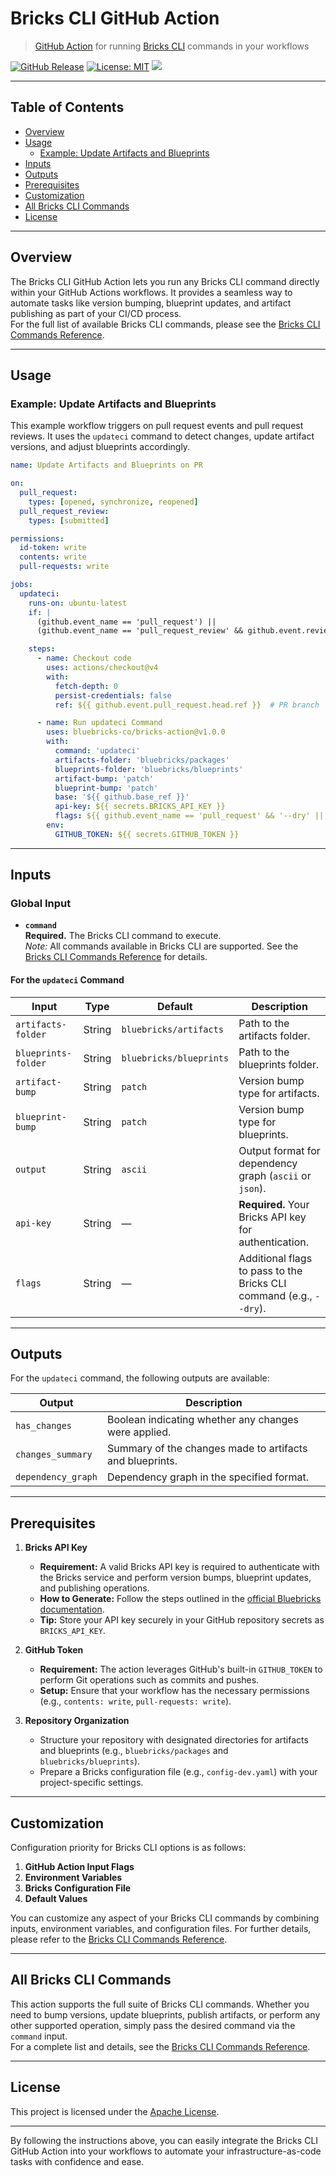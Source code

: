 # Bricks CLI GitHub Action

> [GitHub Action](https://github.com/features/actions) for running [Bricks CLI](https://docs.bluebricks.co/bluebricks-documentation/bricks-cli/commands-reference) commands in your workflows

[![GitHub Release](https://img.shields.io/github/release/bluebricks-co/bricks-action.svg?logo=github)](https://github.com/bluebricks-co/bricks-action/releases/latest)
[![License: MIT](https://img.shields.io/github/license/bluebricks-co/bricks-action.svg)](LICENSE)
![](docs/images/bricks-action.png)

---

## Table of Contents

- [Overview](#overview)
- [Usage](#usage)
  - [Example: Update Artifacts and Blueprints](#example-update-artifacts-and-blueprints)
- [Inputs](#inputs)
- [Outputs](#outputs)
- [Prerequisites](#prerequisites)
- [Customization](#customization)
- [All Bricks CLI Commands](#all-bricks-cli-commands)
- [License](#license)

---

## Overview

The Bricks CLI GitHub Action lets you run any Bricks CLI command directly within your GitHub Actions workflows. It provides a seamless way to automate tasks like version bumping, blueprint updates, and artifact publishing as part of your CI/CD process.  
For the full list of available Bricks CLI commands, please see the [Bricks CLI Commands Reference](https://docs.bluebricks.co/bluebricks-documentation/bricks-cli/commands-reference).

---

## Usage

### Example: Update Artifacts and Blueprints

This example workflow triggers on pull request events and pull request reviews. It uses the `updateci` command to detect changes, update artifact versions, and adjust blueprints accordingly.

```yaml
name: Update Artifacts and Blueprints on PR

on:
  pull_request:
    types: [opened, synchronize, reopened]
  pull_request_review:
    types: [submitted]

permissions:
  id-token: write
  contents: write
  pull-requests: write

jobs:
  updateci:
    runs-on: ubuntu-latest
    if: |
      (github.event_name == 'pull_request') ||
      (github.event_name == 'pull_request_review' && github.event.review.state == 'approved')

    steps:
      - name: Checkout code
        uses: actions/checkout@v4
        with:
          fetch-depth: 0
          persist-credentials: false
          ref: ${{ github.event.pull_request.head.ref }}  # PR branch

      - name: Run updateci Command
        uses: bluebricks-co/bricks-action@v1.0.0
        with:
          command: 'updateci'
          artifacts-folder: 'bluebricks/packages'
          blueprints-folder: 'bluebricks/blueprints'
          artifact-bump: 'patch'
          blueprint-bump: 'patch'
          base: '${{ github.base_ref }}'
          api-key: ${{ secrets.BRICKS_API_KEY }}
          flags: ${{ github.event_name == 'pull_request' && '--dry' || '' }}
        env:
          GITHUB_TOKEN: ${{ secrets.GITHUB_TOKEN }}
```

---

## Inputs

### Global Input

- **`command`**  
  **Required.** The Bricks CLI command to execute.  
  _Note:_ All commands available in Bricks CLI are supported. See the [Bricks CLI Commands Reference](https://docs.bluebricks.co/bluebricks-documentation/bricks-cli/commands-reference) for details.

#### For the `updateci` Command

| Input               | Type    | Default                    | Description                                                   |
|---------------------|---------|----------------------------|---------------------------------------------------------------|
| `artifacts-folder`  | String  | `bluebricks/artifacts`     | Path to the artifacts folder.                                 |
| `blueprints-folder` | String  | `bluebricks/blueprints`    | Path to the blueprints folder.                                |
| `artifact-bump`     | String  | `patch`                    | Version bump type for artifacts.                              |
| `blueprint-bump`    | String  | `patch`                    | Version bump type for blueprints.                             |
| `output`            | String  | `ascii`                    | Output format for dependency graph (`ascii` or `json`).       |
| `api-key`           | String  | —                          | **Required.** Your Bricks API key for authentication.         |
| `flags`             | String  | —                          | Additional flags to pass to the Bricks CLI command (e.g., `--dry`). |

---

## Outputs

For the `updateci` command, the following outputs are available:

| Output              | Description                                                       |
|---------------------|-------------------------------------------------------------------|
| `has_changes`       | Boolean indicating whether any changes were applied.              |
| `changes_summary`   | Summary of the changes made to artifacts and blueprints.          |
| `dependency_graph`  | Dependency graph in the specified format.                         |

---

## Prerequisites

1. **Bricks API Key**  
   - **Requirement:** A valid Bricks API key is required to authenticate with the Bricks service and perform version bumps, blueprint updates, and publishing operations.  
   - **How to Generate:** Follow the steps outlined in the [official Bluebricks documentation](https://docs.bluebricks.co/bluebricks-documentation/api/long-lived-api-tokens).  
   - **Tip:** Store your API key securely in your GitHub repository secrets as `BRICKS_API_KEY`.

2. **GitHub Token**  
   - **Requirement:** The action leverages GitHub's built-in `GITHUB_TOKEN` to perform Git operations such as commits and pushes.  
   - **Setup:** Ensure that your workflow has the necessary permissions (e.g., `contents: write`, `pull-requests: write`).

3. **Repository Organization**  
   - Structure your repository with designated directories for artifacts and blueprints (e.g., `bluebricks/packages` and `bluebricks/blueprints`).  
   - Prepare a Bricks configuration file (e.g., `config-dev.yaml`) with your project-specific settings.

---

## Customization

Configuration priority for Bricks CLI options is as follows:

1. **GitHub Action Input Flags**  
2. **Environment Variables**  
3. **Bricks Configuration File**  
4. **Default Values**

You can customize any aspect of your Bricks CLI commands by combining inputs, environment variables, and configuration files. For further details, please refer to the [Bricks CLI Commands Reference](https://docs.bluebricks.co/bluebricks-documentation/bricks-cli/commands-reference).

---

## All Bricks CLI Commands

This action supports the full suite of Bricks CLI commands. Whether you need to bump versions, update blueprints, publish artifacts, or perform any other supported operation, simply pass the desired command via the `command` input.  
For a complete list and details, see the [Bricks CLI Commands Reference](https://docs.bluebricks.co/bluebricks-documentation/bricks-cli/commands-reference).

---

## License

This project is licensed under the [Apache License](LICENSE).

---

By following the instructions above, you can easily integrate the Bricks CLI GitHub Action into your workflows to automate your infrastructure-as-code tasks with confidence and ease.
